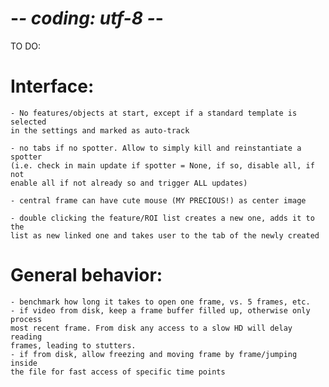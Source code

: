 # -*- coding: utf-8 -*-

TO DO:

Interface:
==========
    - No features/objects at start, except if a standard template is selected
    in the settings and marked as auto-track

    - no tabs if no spotter. Allow to simply kill and reinstantiate a spotter
    (i.e. check in main update if spotter = None, if so, disable all, if not
    enable all if not already so and trigger ALL updates)

    - central frame can have cute mouse (MY PRECIOUS!) as center image

    - double clicking the feature/ROI list creates a new one, adds it to the
    list as new linked one and takes user to the tab of the newly created

General behavior:
=================

    - benchmark how long it takes to open one frame, vs. 5 frames, etc.
    - if video from disk, keep a frame buffer filled up, otherwise only process
    most recent frame. From disk any access to a slow HD will delay reading
    frames, leading to stutters.
    - if from disk, allow freezing and moving frame by frame/jumping inside
    the file for fast access of specific time points
